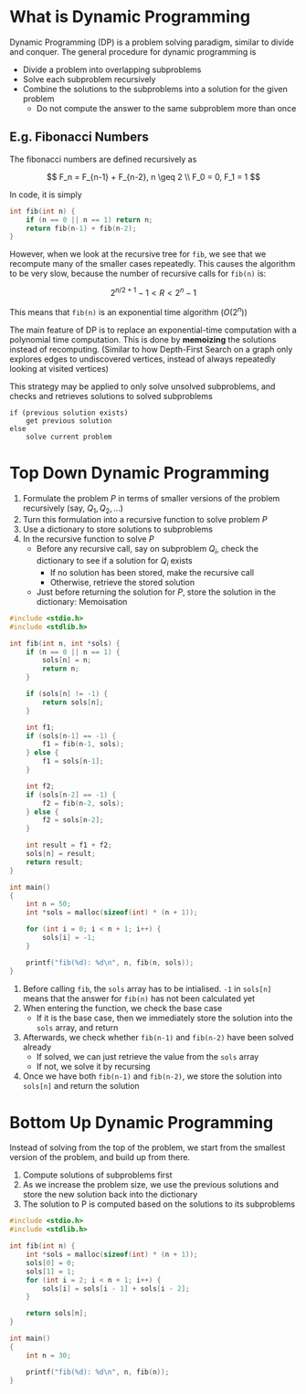 # What is Dynamic Programming

Dynamic Programming (DP) is a problem solving paradigm, similar to divide and conquer. The general procedure for dynamic programming is

-   Divide a problem into overlapping subproblems
-   Solve each subproblem recursively
-   Combine the solutions to the subproblems into a solution for the given problem
    -   Do not compute the answer to the same subproblem more than once

## E.g. Fibonacci Numbers

The fibonacci numbers are defined recursively as

$$
F_n = F_{n-1} + F_{n-2}, n \geq 2 \\
F_0 = 0, F_1 = 1
$$

In code, it is simply

```c
int fib(int n) {
    if (n == 0 || n == 1) return n;
    return fib(n-1) + fib(n-2);
}
```

However, when we look at the recursive tree for `fib`, we see that we recompute many of the smaller cases repeatedly. This causes the algorithm to be very slow, because the number of recursive calls for `fib(n)` is:

$$
2^{n/2 + 1} - 1 < R < 2^n - 1
$$

This means that `fib(n)` is an exponential time algorithm ($O(2^n)$)

The main feature of DP is to replace an exponential-time computation with a polynomial time computation. This is done by **memoizing** the solutions instead of recomputing. (Similar to how Depth-First Search on a graph only explores edges to undiscovered vertices, instead of always repeatedly looking at visited vertices)

This strategy may be applied to only solve unsolved subproblems, and checks and retrieves solutions to solved subproblems

```
if (previous solution exists)
    get previous solution
else
    solve current problem
```

# Top Down Dynamic Programming

1. Formulate the problem $P$ in terms of smaller versions of the problem recursively (say, $Q_1, Q_2, ...$)
2. Turn this formulation into a recursive function to solve problem $P$
3. Use a dictionary to store solutions to subproblems
4. In the recursive function to solve $P$
    - Before any recursive call, say on subproblem $Q_i$, check the dictionary to see if a solution for $Q_i$ exists
        - If no solution has been stored, make the recursive call
        - Otherwise, retrieve the stored solution
    - Just before returning the solution for $P$, store the solution in the dictionary: Memoisation

```c
#include <stdio.h>
#include <stdlib.h>

int fib(int n, int *sols) {
    if (n == 0 || n == 1) {
        sols[n] = n;
        return n;
    }

    if (sols[n] != -1) {
        return sols[n];
    }

    int f1;
    if (sols[n-1] == -1) {
        f1 = fib(n-1, sols);
    } else {
        f1 = sols[n-1];
    }

    int f2;
    if (sols[n-2] == -1) {
        f2 = fib(n-2, sols);
    } else {
        f2 = sols[n-2];
    }

    int result = f1 + f2;
    sols[n] = result;
    return result;
}

int main()
{
    int n = 50;
    int *sols = malloc(sizeof(int) * (n + 1));

    for (int i = 0; i < n + 1; i++) {
        sols[i] = -1;
    }

    printf("fib(%d): %d\n", n, fib(n, sols));
}
```

1. Before calling `fib`, the `sols` array has to be intialised. `-1` in `sols[n]` means that the answer for `fib(n)` has not been calculated yet
2. When entering the function, we check the base case
    - If it is the base case, then we immediately store the solution into the `sols` array, and return
3. Afterwards, we check whether `fib(n-1)` and `fib(n-2)` have been solved already
    - If solved, we can just retrieve the value from the `sols` array
    - If not, we solve it by recursing
4. Once we have both `fib(n-1)` and `fib(n-2)`, we store the solution into `sols[n]` and return the solution

# Bottom Up Dynamic Programming

Instead of solving from the top of the problem, we start from the smallest version of the problem, and build up from there.

1. Compute solutions of subproblems first
2. As we increase the problem size, we use the previous solutions and store the new solution back into the dictionary
3. The solution to P is computed based on the solutions to its subproblems

```c
#include <stdio.h>
#include <stdlib.h>

int fib(int n) {
    int *sols = malloc(sizeof(int) * (n + 1));
    sols[0] = 0;
    sols[1] = 1;
    for (int i = 2; i < n + 1; i++) {
        sols[i] = sols[i - 1] + sols[i - 2];
    }

    return sols[n];
}

int main()
{
    int n = 30;

    printf("fib(%d): %d\n", n, fib(n));
}
```
